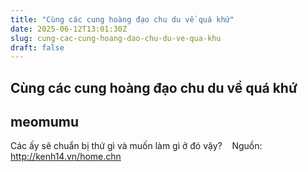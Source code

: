 ```yaml
---
title: "Cùng các cung hoàng đạo chu du về quá khứ"
date: 2025-06-12T13:01:30Z
slug: cung-cac-cung-hoang-dao-chu-du-ve-qua-khu
draft: false
---
```


## Cùng các cung hoàng đạo chu du về quá khứ

## meomumu

Các ấy sẽ chuẩn bị thứ gì và muốn làm gì ở đó vậy? ​ ​​ ​ ​Nguồn: http://kenh14.vn/home.chn​